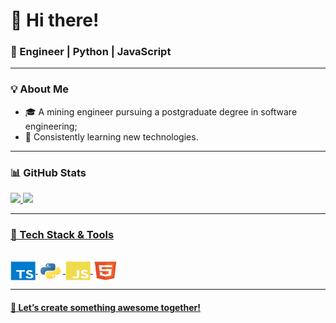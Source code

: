 # 👋 Hi there!

### 🚀 Engineer | Python | JavaScript

---

### 💡 About Me
- 🎓 A mining engineer pursuing a postgraduate degree in software engineering;
- 🌱 Consistently learning new technologies.

---

### 📊 GitHub Stats
<div>
  <a href = "https://github.com/Igor-Salgado">
  <img height = "180em" src = "https://github-readme-stats.vercel.app/api?username=igor-salgado&show_icons=true&theme=monokai&include_all_commits=true&count_private=true">
  <img height = "90em" src = "https://github-readme-stats.vercel.app/api/top-langs/?username=igor-salgado&layout=compact&langs_count=8&theme=monokai">
</div>
    
---
  
### 🔧 Tech Stack & Tools

 <div style="display: inline_block"><br>
  <img align="center" alt = "Rafa-Ts" height="30" width="40" src="https://raw.githubusercontent.com/devicons/devicon/master/icons/typescript/typescript-plain.svg">
  <img align="center" alt = "Rafa-Python" height="30" width="40" src="https://raw.githubusercontent.com/devicons/devicon/master/icons/python/python-original.svg">
  <img align="center" alt = "Rafa-Js" height="30" width="40" src="https://raw.githubusercontent.com/devicons/devicon/master/icons/javascript/javascript-plain.svg">
  <img align="center" alt = "Rafa-HTML" height="30" width="40" src="https://raw.githubusercontent.com/devicons/devicon/master/icons/html5/html5-original.svg">

---

#### 🚀 Let’s create something awesome together!
